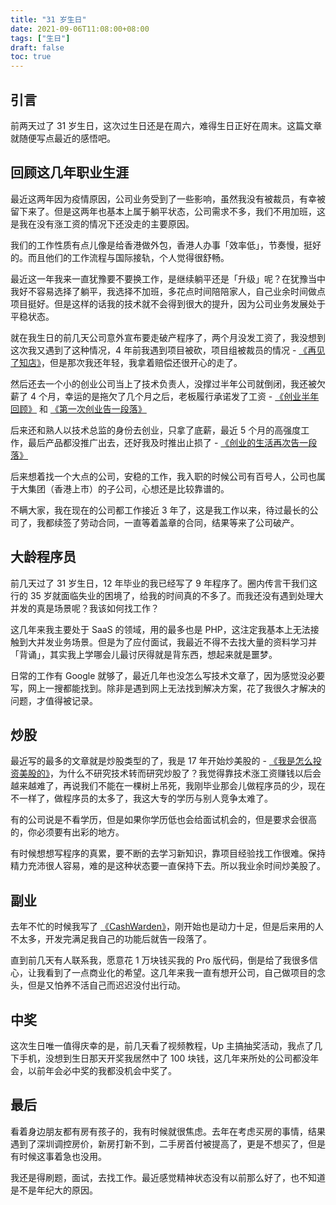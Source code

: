 ```yaml
---
title: "31 岁生日"
date: 2021-09-06T11:08:00+08:00
tags: ["生日"] 
draft: false
toc: true
---
```


## 引言

前两天过了 31 岁生日，这次过生日还是在周六，难得生日正好在周末。这篇文章就随便写点最近的感悟吧。

## 回顾这几年职业生涯

最近这两年因为疫情原因，公司业务受到了一些影响，虽然我没有被裁员，有幸被留下来了。但是这两年也基本上属于躺平状态，公司需求不多，我们不用加班，这是我在没有涨工资的情况下还没走的主要原因。

我们的工作性质有点儿像是给香港做外包，香港人办事「效率低」，节奏慢，挺好的。而且他们的工作流程与国际接轨，个人觉得很舒畅。

最近这一年我来一直犹豫要不要换工作，是继续躺平还是「升级」呢？在犹豫当中我好不容易选择了躺平，我选择不加班，多花点时间陪陪家人，自己业余时间做点项目挺好。但是这样的话我的技术就不会得到很大的提升，因为公司业务发展处于平稳状态。

<!--more-->

就在我生日的前几天公司意外宣布要走破产程序了，两个月没发工资了，我没想到这次我又遇到了这种情况，4 年前我遇到项目被砍，项目组被裁员的情况 - [《再见了知店》](https://blog.forecho.com/goodbye-zhidian.html)，但是那次我还年轻，我拿着赔偿还很开心的走了。

然后还去一个小的创业公司当上了技术负责人，没撑过半年公司就倒闭，我还被欠薪了 4 个月，幸运的是拖欠了几个月之后，老板履行承诺发了工资 - [《创业半年回顾》](https://blog.forecho.com/a-half-year-review-of-entrepreneurship.html) 和 [《第一次创业告一段落》](https://blog.forecho.com/the-first-venture-came-to-an-end.html)

后来还和熟人以技术总监的身份去创业，只拿了底薪，最近 5 个月的高强度工作，最后产品都没推广出去，还好我及时推出止损了 - [《创业的生活再次告一段落》](https://blog.forecho.com/the-life-of-entrepreneurship-has-come-to-an-end-again.html)

后来想着找一个大点的公司，安稳的工作，我入职的时候公司有百号人，公司也属于大集团（香港上市）的子公司，心想还是比较靠谱的。

不瞒大家，我在现在的公司都工作接近 3 年了，这是我工作以来，待过最长的公司了，我都续签了劳动合同，一直等着盖章的合同，结果等来了公司破产。

## 大龄程序员

前几天过了 31 岁生日，12 年毕业的我已经写了 9 年程序了。圈内传言干我们这行的 35 岁就面临失业的困境了，给我的时间真的不多了。而我还没有遇到处理大并发的真是场景呢？我该如何找工作？

这几年来我主要处于 SaaS 的领域，用的最多也是 PHP，这注定我基本上无法接触到大并发业务场景。但是为了应付面试，我最近不得不去找大量的资料学习并「背诵」，其实我上学哪会儿最讨厌得就是背东西，想起来就是噩梦。

日常的工作有 Google 就够了，最近几年也没怎么写技术文章了，因为感觉没必要写，网上一搜都能找到。除非是遇到网上无法找到解决方案，花了我很久才解决的问题，才值得被记录。

## 炒股

最近写的最多的文章就是炒股类型的了，我是 17 年开始炒美股的 - [《我是怎么投资美股的》](https://blog.forecho.com/how-do-i-invest-in-american-stocks.html)，为什么不研究技术转而研究炒股了？我觉得靠技术涨工资赚钱以后会越来越难了，再说我们不能在一棵树上吊死，我刚毕业那会儿做程序员的少，现在不一样了，做程序员的太多了，我这大专的学历与别人竞争太难了。

有的公司说是不看学历，但是如果你学历低也会给面试机会的，但是要求会很高的，你必须要有出彩的地方。

有时候想想写程序的真累，要不断的去学习新知识，靠项目经验找工作很难。保持精力充沛很人容易，难的是这种状态要一直保持下去。所以我业余时间炒美股了。

## 副业

去年不忙的时候我写了 [《CashWarden》](https://blog.forecho.com/tags/cashwarden.html)，刚开始也是动力十足，但是后来用的人不太多，开发完满足我自己的功能后就告一段落了。

直到前几天有人联系我，愿意花 1 万块钱买我的 Pro 版代码，倒是给了我很多信心，让我看到了一点商业化的希望。这几年来我一直有想开公司，自己做项目的念头，但是又怕养不活自己而迟迟没付出行动。

## 中奖

这次生日唯一值得庆幸的是，前几天看了视频教程，Up 主搞抽奖活动，我点了几下手机，没想到生日那天开奖我居然中了 100 块钱，这几年来所处的公司都没年会，以前年会必中奖的我都没机会中奖了。

## 最后

看着身边朋友都有房有孩子的，我有时候就很焦虑。去年在考虑买房的事情，结果遇到了深圳调控房价，新房打新不到，二手房首付被提高了，更是不想买了，但是有时候这事着急也没用。

我还是得刷题，面试，去找工作。最近感觉精神状态没有以前那么好了，也不知道是不是年纪大的原因。

